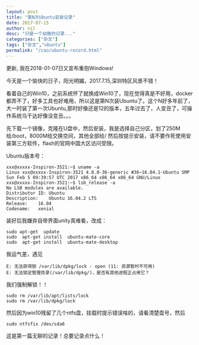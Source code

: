 ```yaml
---
layout: post
title: "第N次Ubuntu安装记录"
date: 2017-07-15
author: nil
desc: "只是一个幼稚的记录..."
categories: ["杂文"]
tags: ["杂文","ubuntu"]
permalink: "/cao/ubuntu-record.html"
---
```


更新, 我在2018-01-07日又宣布重抱Windows!

今天是一个愉快的日子，阳光明媚，2017.7.15,深圳特区风景不错！

看着自己的Win10，之前系统怀了就换成Win10了，现在觉得真是不好用，docker都弄不了，好多工具也好难用，所以这是第N次装Ubuntu了。这个N好多年前了，大一时装了第一次Ubuntu,那时好像还是12的版本，五年过去了，人变丑了，可操作系统乌干达好像没变丑。。。

先下载一个镜像，克隆在U盘中，然后安装，我是选择自己分区，划了250M给/boot，8000M给交换空间，其他全部给/
然后按提示安装，请不要作死使用安装第三方软件，flash的官网中国大区访问受限。

Ubuntu版本号：

```
xxx@xxxxx-Inspiron-3521:~$ uname -a
Linux xxx@xxxxx-Inspiron-3521 4.8.0-36-generic #36~16.04.1-Ubuntu SMP Sun Feb 5 09:39:57 UTC 2017 x86_64 x86_64 x86_64 GNU/Linux
xxx@xxxxx-Inspiron-3521:~$ lsb_release -a
No LSB modules are available.
Distributor ID:	Ubuntu
Description:	Ubuntu 16.04.2 LTS
Release:	16.04
Codename:	xenial
```

装好后我嫌弃自带界面unity真难看，改成：

```
sudo apt-get  update
sudo  apt-get install  ubuntu-mate-core
sudo  apt-get install  ubuntu-mate-desktop
```

我运气差，遇见

```
E: 无法获得锁 /var/lib/dpkg/lock - open (11: 资源暂时不可用)
E: 无法锁定管理目录(/var/lib/dpkg/)，是否有其他进程正占用它？
```

我们强制解锁！！

```
sudo rm /var/lib/apt/lists/lock
sudo rm /var/lib/dpkg/lock
```

然后因为win10残留了几个ntfs盘，挂载时提示错误啥的，请看清楚盘号，然后

```
sudo ntfsfix /dev/sda6
```


这是第一篇无聊的记录！总要记录点什么！
